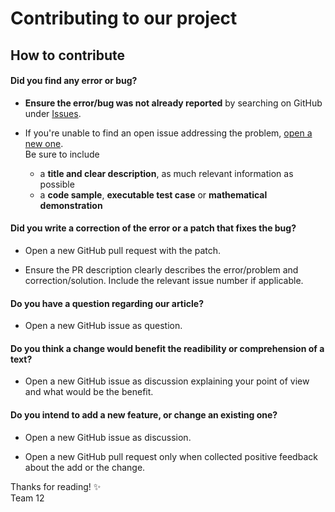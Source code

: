 # Contributing to our project

## How to contribute

#### **Did you find any error or bug?**
* **Ensure the error/bug was not already reported** by searching on GitHub under [Issues](https://github.com/YanisLcn/100-prisoners/issues).

* If you're unable to find an open issue addressing the problem, [open a new one](https://github.com/YanisLcn/issues/new).  
    Be sure to include 
    * a **title and clear description**, as much relevant information as possible
    * a **code sample**, **executable test case** or **mathematical demonstration** 

#### **Did you write a correction of the error or a patch that fixes the bug?**

* Open a new GitHub pull request with the patch.

* Ensure the PR description clearly describes the error/problem and correction/solution. Include the relevant issue number if applicable.

#### **Do you have a question regarding our article?**

* Open a new GitHub issue as question.

#### **Do you think a change would benefit the readibility or comprehension of a text?**

* Open a new GitHub issue as discussion explaining your point of view and what would be the benefit.

#### **Do you intend to add a new feature, or change an existing one?**

* Open a new GitHub issue as discussion.

* Open a new GitHub pull request only when collected positive feedback about the add or the change.

Thanks for reading! :sparkles:  
Team 12
